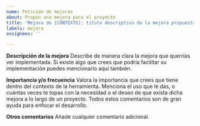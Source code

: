 ```yaml
---
name: Petición de mejoras
about: Propón una mejora para el proyecto
title: 'Mejora de [CONTEXTO]: título descriptivo de la mejora propuesta'
labels: mejora
assignees: ''

---
```


**Descripción de la mejora**
Describe de manera clara la mejora que querrías ver implementada. Si existe algo que crees que podría facilitar su implementación puedes mencionarlo aquí también.

**Importancia y/o frecuencia**
Valora la importancia que crees que tiene dentro del contexto de la herramienta. Menciona el uso que le das, o cuántas veces te topas con la necesidad o el deseo de que exista dicha mejora a lo largo de un proyecto. Todos estos comentarios son de gran ayuda para enfocar el desarrollo.

**Otros comentarios**
Añade cualquier comentario adicional.
